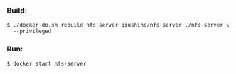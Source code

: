 ### Build:

```
$ ./docker-do.sh rebuild nfs-server qiushihe/nfs-server ./nfs-server \
  --privileged
```

### Run:

```
$ docker start nfs-server
```
